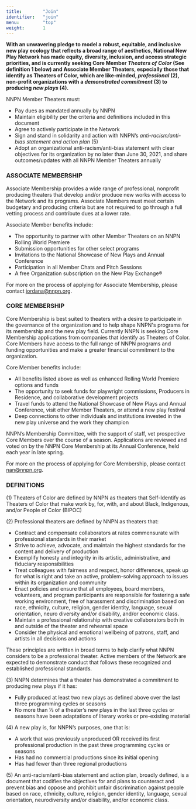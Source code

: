 ```yaml
---
title:        "Join"
identifier:   "join"
menu:         "top"
weight:       1
---
```


**With an unwavering pledge to model a robust, equitable, and inclusive new play ecology that reflects a broad range of aesthetics, National New Play Network has made equity, diversity, inclusion, and access strategic priorities, and is currently seeking Core Member *Theaters of Color* (See definition 1 below) and Associate Member Theaters, especially those that identify as Theaters of Color, which are like-minded, *professional* (2), non-profit organizations with a *demonstrated commitment* (3) to producing *new plays* (4).**

NNPN Member Theaters must:

- Pay dues as mandated annually by NNPN
- Maintain eligibility per the criteria and definitions included in this document
- Agree to actively participate in the Network
- Sign and stand in solidarity and action with NNPN’s *anti-racism/anti-bias statement and action plan* (5)
- Adopt an organizational anti-racism/anti-bias statement with clear objectives for its organization by no later than June 30, 2021, and share outcomes/updates with all NNPN Member Theaters annually


### ASSOCIATE MEMBERSHIP

Associate Membership provides a wide range of professional, nonprofit producing theaters that develop and/or produce new works with access to the Network and its programs. Associate Members must meet certain budgetary and producing criteria but are not required to go through a full vetting process and contribute dues at a lower rate.

Associate Member benefits include:

- The opportunity to partner with other Member Theaters on an NNPN Rolling World Premiere
- Submission opportunities for other select programs
- Invitations to the National Showcase of New Plays and Annual Conference
- Participation in all Member Chats and Pitch Sessions
- A free Organization subscription on the New Play Exchange®

For more on the process of applying for Associate Membership, please contact jordana@nnpn.org.

### CORE MEMBERSHIP

Core Membership is best suited to theaters with a desire to participate in the governance of the organization and to help shape NNPN's programs for its membership and the new play field. Currently NNPN is seeking Core Membership applications from companies that identify as Theaters of Color. Core Members have access to the full range of NNPN programs and funding opportunities and make a greater financial commitment to the organization. 

Core Member benefits include:

- All benefits listed above as well as enhanced Rolling World Premiere options and funds
- The opportunity to seek funds for playwright commissions, Producers in Residence, and collaborative development projects
- Travel funds to attend the National Showcase of New Plays and Annual Conference, visit other Member Theaters, or attend a new play festival
- Deep connections to other individuals and institutions invested in the new play universe and the work they champion

NNPN’s Membership Committee, with the support of staff, vet prospective Core Members over the course of a season. Applications are reviewed and voted on by the NNPN Core Membership at its Annual Conference, held each year in late spring.

For more on the process of applying for Core Membership, please contact nan@nnpn.org.

### DEFINITIONS

(1) Theaters of Color are defined by NNPN as theaters that Self-Identify as Theaters of Color that make work by, for, with, and about Black, Indigenous, and/or People of Color (BIPOC) 

(2) Professional theaters are defined by NNPN as theaters that: 

- Contract and compensate collaborators at rates commensurate with professional standards in their market 
- Strive to achieve, advocate, and maintain the highest standards for the content and delivery of production 
- Exemplify honesty and integrity in its artistic, administrative, and fiduciary responsibilities 
- Treat colleagues with fairness and respect, honor differences, speak up for what is right and take an active, problem-solving approach to issues within its organization and community 
- Enact policies and ensure that all employees, board members, volunteers, and program participants are responsible for fostering a safe working environment, free of harassment and discrimination based on race, ethnicity, culture, religion, gender identity, language, sexual orientation, neuro diversity and/or disability, and/or economic class.   
- Maintain a professional relationship with creative collaborators both in and outside of the theater and rehearsal space 
- Consider the physical and emotional wellbeing of patrons, staff, and artists in all decisions and actions 

These principles are written in broad terms to help clarify what NNPN considers to be a professional theater. Active members of the Network are expected to demonstrate conduct that follows these recognized and established professional standards.  

(3) NNPN determines that a theater has demonstrated a commitment to producing new plays if it has:  

- Fully produced at least two new plays as defined above over the last three programming cycles or seasons 
- No more than ⅓ of a theater’s new plays in the last three cycles or seasons have been adaptations of literary works or pre-existing material 

(4) A new play is, for NNPN’s purposes, one that is:

- A work that was previously unproduced OR received its first professional production in the past three programming cycles or seasons
- Has had no commercial productions since its initial opening 
- Has had fewer than three regional productions 

(5) An anti-racism/anti-bias statement and action plan, broadly defined, is a document that codifies the objectives for and plans to counteract and prevent bias and oppose and prohibit unfair discrimination against people based on race, ethnicity, culture, religion, gender identity, language, sexual orientation, neurodiversity and/or disability, and/or economic class.   

 
